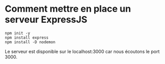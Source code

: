 # Comment mettre en place un serveur ExpressJS

```
npm init -y
npm install express
npm install -D nodemon
```

Le serveur est disponible sur le localhost:3000 car nous écoutons le port 3000.
